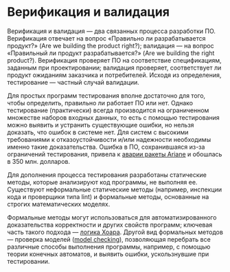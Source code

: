 # Верификация и валидация

Верификация и валидация — два связанных процесса разработки ПО. Верификация отвечает на вопрос
«Правильно ли разрабатывается продукт?» (Are we building the product right?);
валидация — на вопрос «Правильный ли продукт разрабатывается?» (Are we building the right product?).
Верификация проверяет ПО на соответствие спецификациям, заданным при проектировании; валидация проверяет,
соответствует ли продукт ожиданиям заказчика и потребителей. Исходя из определения, тестирование —
частный случай валидации.

Для простых программ тестирования вполне достаточно для того, чтобы определить, правильно ли работает ПО или нет.
Однако тестирование (практически) всегда производится на ограниченном множестве наборов входных данных,
то есть с помощью тестирования можно выявить и устранить существующие ошибки, но нельзя доказать, что ошибок в системе нет.
Для систем с высокими требованиями к отказоустойчивости и/или надежности необходимы именно такие доказательства. Ошибка в ПО, сохранившаяся из-за ограничений тестирования, привела к [аварии ракеты Ariane][1] и обошлась в 350 млн. долларов.

Для дополнения процесса тестирования разработаны статические методы, которые анализируют код программы, не выполняя ее.
Существуют неформальные статические методы (например, инспекции кода и проверщики типа lint) и формальные методы,
основанные на строгих математических моделях.

Формальные методы могут использоваться для автоматизированного доказательства корректности и других свойств программ;
ключевая часть такого подхода — [логика Хоара][2]. Другой вид формальных методов — проверка моделей ([model checking][3]),
позволяющая перебрать все различные способы выполнения программы, например, с помощью теории конечных автоматов,
и выявить ошибки, ускользнувшие при тестировании.

[1]: https://en.wikipedia.org/wiki/Cluster_%28spacecraft%29
[2]: https://en.wikipedia.org/wiki/Hoare_logic
[3]: https://en.wikipedia.org/wiki/Model_checking
